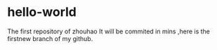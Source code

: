 # hello-world
The first repository of zhouhao
It will be commited in mins ,here is the firstnew branch of my github.

